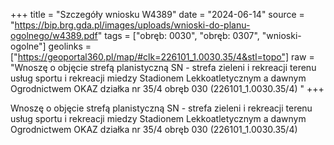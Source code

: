 +++
title = "Szczegóły wniosku W4389"
date = "2024-06-14"
source = "https://bip.brg.gda.pl/images/uploads/wnioski-do-planu-ogolnego/w4389.pdf"
tags = ["obręb: 0030", "obręb: 0307", "wnioski-ogolne"]
geolinks = ["https://geoportal360.pl/map/#clk=226101_1.0030.35/4&stl=topo"]
raw = "Wnoszę o objęcie strefą planistyczną SN - strefa zieleni i rekreacji terenu usług sportu i rekreacji miedzy Stadionem Lekkoatletycznym a dawnym Ogrodnictwem OKAZ działka nr 35/4 obręb 030 (226101_1.0030.35/4) "
+++

Wnoszę o objęcie strefą planistyczną SN - strefa zieleni i rekreacji terenu usług
sportu i rekreacji miedzy Stadionem Lekkoatletycznym a dawnym Ogrodnictwem OKAZ działka
nr 35/4 obręb 030 (226101_1.0030.35/4)



